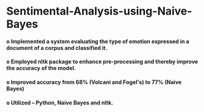 # Sentimental-Analysis-using-Naive-Bayes

#### o Implemented a system evaluating the type of emotion expressed in a document of a corpus and classified it.
#### o Employed nltk package to enhance pre-processing and thereby improve the accuracy of the model.
#### o Improved accuracy from 68% (Volcani and Fogel's) to 77% (Naive Bayes)
#### o Utilized – Python, Naive Bayes and nltk.
